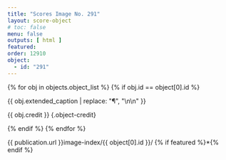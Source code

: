 ```yaml
---
title: "Scores Image No. 291"
layout: score-object
# toc: false
menu: false
outputs: [ html ]
featured: 
order: 12910
object:
  - id: "291"
---
```


{% for obj in objects.object_list %}
{% if obj.id == object[0].id %}

{{ obj.extended_caption | replace: "¶", "\n\n" }}

{{ obj.credit }} {.object-credit}

{% endif %}
{% endfor %}

<div class="object-credit object-url is-print-only">

{{ publication.url }}image-index/{{ object[0].id }}/ {% if featured %}*{% endif %}

</div>
